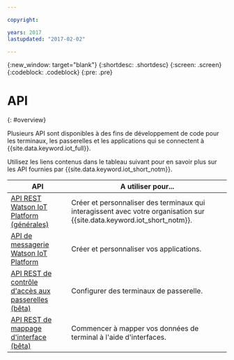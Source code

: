 ```yaml
---

copyright:

years: 2017
lastupdated: "2017-02-02"

---
```


{:new_window: target="blank"}
{:shortdesc: .shortdesc}
{:screen: .screen}
{:codeblock: .codeblock}
{:pre: .pre}


# API
{: #overview}

Plusieurs API sont disponibles à des fins de développement de code pour les terminaux, les passerelles et les applications qui se connectent à {{site.data.keyword.iot_full}}.

Utilisez les liens contenus dans le tableau suivant pour en savoir plus sur les API fournies par {{site.data.keyword.iot_short_notm}}.

API                     | A utiliser pour...       
------------- | ------------- 
[API REST Watson IoT Platform (générales)](https://docs.internetofthings.ibmcloud.com/swagger/v0002.html)  |  Créer et personnaliser des terminaux qui interagissent avec votre organisation sur {{site.data.keyword.iot_short_notm}}. 
[API de messagerie Watson IoT Platform](https://docs.internetofthings.ibmcloud.com/swagger/http-messaging.html)   | Créer et personnaliser vos applications.   
[API REST de contrôle d'accès aux passerelles (bêta)](https://docs.internetofthings.ibmcloud.com/swagger/limited-gateway.html)   | Configurer des terminaux de passerelle. 
[API REST de mappage d'interface (bêta)](https://docs.internetofthings.ibmcloud.com/swagger/info-mgmt-beta.html)   |   Commencer à mapper vos données de terminal à l'aide d'interfaces.
